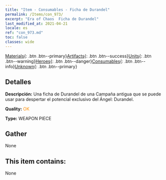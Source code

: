 ```yaml
---
title: "Item - Consumables - Ficha de Durandel"
permalink: /Items/con_973/
excerpt: "Era of Chaos  Ficha de Durandel"
last_modified_at: 2021-04-21
locale: es
ref: "con_973.md"
toc: false
classes: wide
---
```

 [Materials](/es/Items/){: .btn .btn--primary}[Artifacts](/es/Items/Artifacts/){: .btn .btn--success}[Units](/es/Items/Units/){: .btn .btn--warning}[Heroes](/es/Items/Heroes/){: .btn .btn--danger}[Consumables](/es/Items/Consumables/){: .btn .btn--info}[Unknown](/es/Items/Unknown/){: .btn .btn--primary}

## Detalles
 **Descripción:** Una ficha de Durandel de una Campaña antigua que se puede usar para despertar el potencial exclusivo del Ángel: Durandel.

 **Quality:** <span style="color: #FF8C00">OK</span>

 **Type:** WEAPON PIECE

## Gather

  None

## This item contains:

  None

